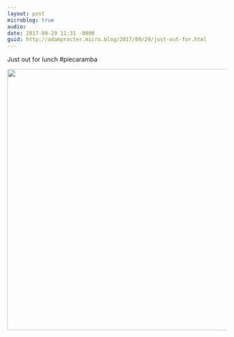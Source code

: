 ```yaml
---
layout: post
microblog: true
audio: 
date: 2017-09-29 11:31 -0000
guid: http://adamprocter.micro.blog/2017/09/29/just-out-for.html
---
```

Just out for lunch #piecaramba

<img src="http://discursive.adamprocter.co.uk/uploads/2017/1674a78f20.jpg" width="600" height="600" />

